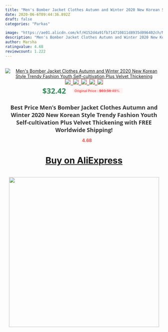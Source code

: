 ```yaml
---
title: "Men's Bomber Jacket Clothes Autumn and Winter 2020 New Korean Style Trendy Fashion Youth Self-cultivation Plus Velvet Thickening"
date: 2020-06-6T09:44:36.892Z
draft: false
categories: "Parkas"

image: "https://ae01.alicdn.com/kf/H152d4a91fb714710811d8935d096402ch/Men-s-Bomber-Jacket-Clothes-Autumn-and-Winter-2020-New-Korean-Style-Trendy-Fashion-Youth-Self.jpg"
description: "Men's Bomber Jacket Clothes Autumn and Winter 2020 New Korean Style Trendy Fashion Youth Self-cultivation Plus Velvet Thickening"
author: Marsha
ratingvalue: 4.68
reviewcount: 1.222
---
```

<br>
<div style="text-align: center;">
<a href="https://s.click.aliexpress.com/e/_ApASDR" target="_blank" rel="nofollow noopener noreferrer"><img alt="Men's Bomber Jacket Clothes Autumn and Winter 2020 New Korean Style Trendy Fashion Youth Self-cultivation Plus Velvet Thickening" class="magnifier-image" src="https://ae01.alicdn.com/kf/H152d4a91fb714710811d8935d096402ch/Men-s-Bomber-Jacket-Clothes-Autumn-and-Winter-2020-New-Korean-Style-Trendy-Fashion-Youth-Self.jpg_640x640.jpg">
<br>
<img style="border:1px solid salmon" src="https://ae01.alicdn.com/kf/H152d4a91fb714710811d8935d096402ch/Men-s-Bomber-Jacket-Clothes-Autumn-and-Winter-2020-New-Korean-Style-Trendy-Fashion-Youth-Self.jpg_120x120.jpg">&nbsp;&nbsp;<img style="border:1px solid salmon" src="https://ae01.alicdn.com/kf/H6acef7159d97483b98911362f1ead682T/Men-s-Bomber-Jacket-Clothes-Autumn-and-Winter-2020-New-Korean-Style-Trendy-Fashion-Youth-Self.jpg_120x120.jpg">&nbsp;&nbsp;<img style="border:1px solid salmon" src="https://ae01.alicdn.com/kf/H8f1ff3c6b8024c1dafccc69a4b5d7e27b/Men-s-Bomber-Jacket-Clothes-Autumn-and-Winter-2020-New-Korean-Style-Trendy-Fashion-Youth-Self.jpg_120x120.jpg">&nbsp;&nbsp;<img style="border:1px solid salmon" src="https://ae01.alicdn.com/kf/Hb9eec35227604acabab5cc1455ddb09eU/Men-s-Bomber-Jacket-Clothes-Autumn-and-Winter-2020-New-Korean-Style-Trendy-Fashion-Youth-Self.jpg_120x120.jpg">&nbsp;&nbsp;<img style="border:1px solid salmon" src="https://ae01.alicdn.com/kf/H8a8b2cc0554343c6a21f5c12cb175b39e/Men-s-Bomber-Jacket-Clothes-Autumn-and-Winter-2020-New-Korean-Style-Trendy-Fashion-Youth-Self.jpg_120x120.jpg"></a></div><br0>
<div style="text-align: center;"><span style="background-color: white; border: 0px; box-sizing: border-box; color: seagreen; display: inline-block; font-family: &quot;open sans&quot; , &quot;arial&quot; , &quot;helvetica&quot; , sans-serif , &quot;heiti&quot;; font-size: 24px; font-stretch: inherit; font-weight: 700; line-height: inherit; margin: 0px 10px 0px 0px; padding: 0px; vertical-align: middle;">$32.42 </span>
<span style="background: rgb(255 , 241 , 241); border-radius: 3px; border: 0px; box-sizing: border-box; color: #ff4747; display: inline-block; font-family: inherit; font-size: 12px; font-stretch: inherit; font-style: inherit; font-variant: inherit; font-weight: 600; line-height: inherit; margin: 0px; padding: 2px 5px; transform: scale(0.9); vertical-align: middle;">Original Price : <b style="text-decoration: line-through;">$63.56 </b> 49%&nbsp;&nbsp;</span></div>
<h1 style="color: #333333; display: inline-block; font-family: &quot;open sans&quot; , &quot;arial&quot; , &quot;helvetica&quot; , sans-serif , &quot;heiti&quot;; font-size: 18px; font-stretch: inherit; font-weight: 700; text-align: center;">Best Price Men's Bomber Jacket Clothes Autumn and Winter 2020 New Korean Style Trendy Fashion Youth Self-cultivation Plus Velvet Thickening with FREE Worldwide Shipping!</h1>
<div style="color: #ff4747; text-align: center;">
<img src="https://4.bp.blogspot.com/-M0ZcTcb-5uY/XleCXlxnR4I/AAAAAAAAAEc/OrjgMkXV1oMQFaCRZj5HQwOCBcu3w1FegCPcBGAYYCw/s1600/star.png" style="height: 15px;">&nbsp;<b>4.68</b></div>
<div class="button_cont" align="center"><a class="buynow_a" href="https://s.click.aliexpress.com/e/_ApASDR" target="_blank" rel="nofollow noopener noreferrer"><H1>Buy on AliExpress</H1></a></div><br>
<div class="separator" style="clear: both; text-align: center;">
<img src="https://lh3.googleusercontent.com/-pTy5HemUv9M/XlePHvY0dAI/AAAAAAAAAE4/0nX5iRUoIWY8eMW9Dpxeirr157OZliDIgCLcBGAsYHQ/s1600/badge.gif" width="480">
</div>
